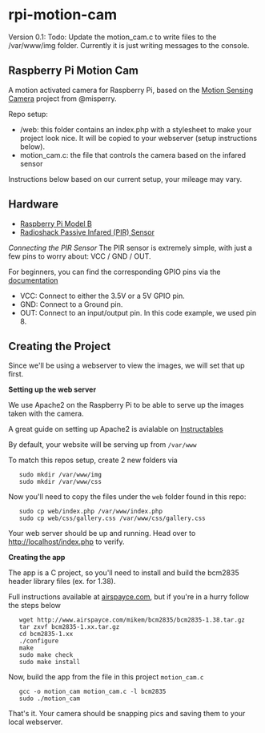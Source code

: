 rpi-motion-cam
==============
Version 0.1: Todo: Update the motion_cam.c to write files to the /var/www/img folder. Currently it is just writing messages to the console.

Raspberry Pi Motion Cam
----
A motion activated camera for Raspberry Pi, based on the [Motion Sensing Camera](https://www.youtube.com/watch?v=nWYujjsWb_A) project from @misperry.

Repo setup:
* /web: this folder contains an index.php with a stylesheet to make your project look nice. It will be copied to your webserver (setup instructions below).
* motion_cam.c: the file that controls the camera based on the infared sensor

Instructions below based on our current setup, your mileage may vary.

Hardware
-----
* [Raspberry Pi Model B](http://www.raspberrypi.org/products/model-b/)
* [Radioshack Passive Infared (PIR) Sensor](http://www.radioshack.com/radioshack-passive-infrared-sensor/2760347.html)

*Connecting the PIR Sensor*
The PIR sensor is extremely simple, with just a few pins to worry about: VCC / GND / OUT.

For beginners, you can find the corresponding GPIO pins via the [documentation](http://www.raspberrypi.org/documentation/usage/gpio/)

* VCC: Connect to either the 3.5V or a 5V GPIO pin.
* GND: Connect to a Ground pin.
* OUT: Connect to an input/output pin. In this code example, we used pin 8.

Creating the Project
--------
Since we'll be using a webserver to view the images, we will set that up first.

**Setting up the web server**

We use Apache2 on the Raspberry Pi to be able to serve up the images taken with the camera.

A great guide on setting up Apache2 is avialable on [Instructables](http://www.instructables.com/id/Raspberry-Pi-Web-Server/step7/Install-Apache-with-PHP/)

By default, your website will be serving up from `/var/www`

To match this repos setup, create 2 new folders via
```
   sudo mkdir /var/www/img
   sudo mkdir /var/www/css
```

Now you'll need to copy the files under the `web` folder found in this repo:

```
   sudo cp web/index.php /var/www/index.php
   sudo cp web/css/gallery.css /var/www/css/gallery.css
```
Your web server should be up and running. Head over to [http://localhost/index.php](http://localhost/index.php) to verify.

**Creating the app**

The app is a C project, so you'll need to install and build the bcm2835 header library files (ex. for 1.38).

Full instructions available at [airspayce.com](http://www.airspayce.com/mikem/bcm2835/), but if you're in a hurry follow the steps below

```
   wget http://www.airspayce.com/mikem/bcm2835/bcm2835-1.38.tar.gz
   tar zxvf bcm2835-1.xx.tar.gz
   cd bcm2835-1.xx
   ./configure
   make
   sudo make check
   sudo make install
```

Now,  build the app from the file in this project `motion_cam.c`

```
   gcc -o motion_cam motion_cam.c -l bcm2835
   sudo ./motion_cam
```

That's it. Your camera should be snapping pics and saving them to your local webserver.
